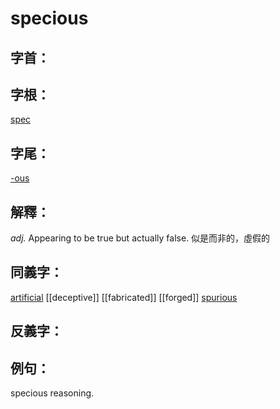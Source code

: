 # specious


## 字首：

## 字根：
[spec](/Root%20Prefix%20and%20Suffix/S/spec.md)

## 字尾：
[-ous](/Root%20Prefix%20and%20Suffix/O/-ous.md)


## 解釋：
*adj.*
Appearing to be true but actually false.
似是而非的，虛假的

## 同義字：
[artificial](/Vocabulary/A/artificial.md)
[[deceptive]]
[[fabricated]]
[[forged]]
[spurious](/Root%20Prefix%20and%20Suffix/S/spurious.md)

## 反義字：

## 例句：
specious reasoning.

